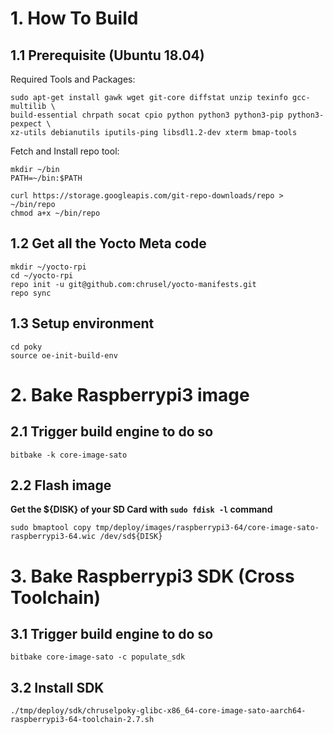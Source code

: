 # 1. How To Build

## 1.1 Prerequisite (Ubuntu 18.04)

Required Tools and Packages:

    sudo apt-get install gawk wget git-core diffstat unzip texinfo gcc-multilib \
    build-essential chrpath socat cpio python python3 python3-pip python3-pexpect \
    xz-utils debianutils iputils-ping libsdl1.2-dev xterm bmap-tools

Fetch and Install repo tool:

    mkdir ~/bin
    PATH=~/bin:$PATH

    curl https://storage.googleapis.com/git-repo-downloads/repo > ~/bin/repo
    chmod a+x ~/bin/repo

## 1.2 Get all the Yocto Meta code

    mkdir ~/yocto-rpi
    cd ~/yocto-rpi
    repo init -u git@github.com:chrusel/yocto-manifests.git
    repo sync

## 1.3 Setup environment

    cd poky
    source oe-init-build-env

# 2. Bake Raspberrypi3 image

## 2.1 Trigger build engine to do so

    bitbake -k core-image-sato

## 2.2 Flash image

**Get the ${DISK} of your SD Card with `sudo fdisk -l` command**

    sudo bmaptool copy tmp/deploy/images/raspberrypi3-64/core-image-sato-raspberrypi3-64.wic /dev/sd${DISK}

# 3. Bake Raspberrypi3 SDK (Cross Toolchain)

## 3.1 Trigger build engine to do so

    bitbake core-image-sato -c populate_sdk

## 3.2 Install SDK

    ./tmp/deploy/sdk/chruselpoky-glibc-x86_64-core-image-sato-aarch64-raspberrypi3-64-toolchain-2.7.sh
